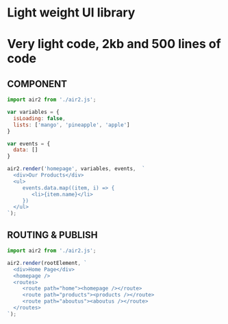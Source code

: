 # Light weight UI library
# Very light code, 2kb and 500 lines of code


  
## COMPONENT

```js
import air2 from './air2.js';

var variables = {
  isLoading: false,
  lists: ['mango', 'pineapple', 'apple']
}

var events = {
  data: []
}

air2.render('homepage', variables, events,  `
  <div>Our Products</div>
  <ul>
     events.data.map((item, i) => {
        <li>{item.name}</li>
     })
  </ul>
`);
```


## ROUTING & PUBLISH

```js
import air2 from './air2.js';

air2.render(rootElement, `
  <div>Home Page</div>
  <homepage />
  <routes>
     <route path="home"><homepage /></route>
     <route path="products"><products /></route>
     <route path="aboutus"><aboutus /></route>
  </routes>
`);
```
